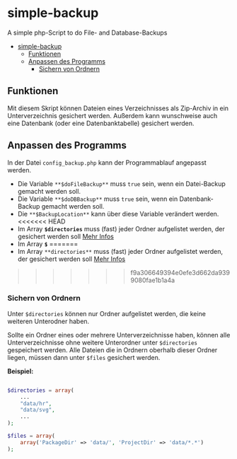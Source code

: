 # simple-backup
 A simple php-Script to do File- and Database-Backups
 
- [simple-backup](#simple-backup)
  - [Funktionen](#funktionen)
  - [Anpassen des Programms](#anpassen-des-programms)
    - [Sichern von Ordnern](#sichern-von-ordnern)

 ## Funktionen
 Mit diesem Skript können Dateien eines Verzeichnisses als Zip-Archiv in ein Unterverzeichnis gesichert werden.
 Außerdem kann wunschweise auch eine Datenbank (oder eine Datenbanktabelle) gesichert werden.

 ## Anpassen des Programms
 In der Datei `config_backup.php` kann der Programmablauf angepasst werden.
 - Die Variable `**$doFileBackup**` muss `true` sein, wenn ein Datei-Backup gemacht werden soll.
 - Die Variable `**$doDBBackup**` muss `true` sein, wenn ein Datenbank-Backup gemacht werden soll.
 - Die `**$BackupLocation**` kann über diese Variable verändert werden.
<<<<<<< HEAD
 - Im Array **`$directories`** muss (fast) jeder Ordner aufgelistet werden, der gesichert werden soll [Mehr Infos](#sichern-von-ordnern)
 - Im Array **`$`**
=======
 - Im Array `**directories**` muss (fast) jeder Ordner aufgelistet werden, der gesichert werden soll [Mehr Infos](#sichern-von-ordnern)
>>>>>>> f9a306649394e0efe3d662da9399080fae1b1a4a

### Sichern von Ordnern
Unter `$directories` können nur Ordner aufgelistet werden, die keine weiteren Unterodner haben.

Sollte ein Ordner eines oder mehrere Unterverzeichnisse haben, können alle Unterverzeichnisse ohne weitere Unterordner unter `$directories` gespeichert werden.
Alle Dateien die in Ordnern oberhalb dieser Ordner liegen, müssen dann unter `$files` gesichert werden.

**Beispiel:**

```php

$directories = array(
    ...
    "data/hr",
    "data/svg",
    ...
);

$files = array(
    array('PackageDir' => 'data/', 'ProjectDir' => 'data/*.*')
);

```